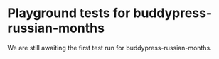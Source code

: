 # Playground tests for buddypress-russian-months
We are still awaiting the first test run for buddypress-russian-months.
